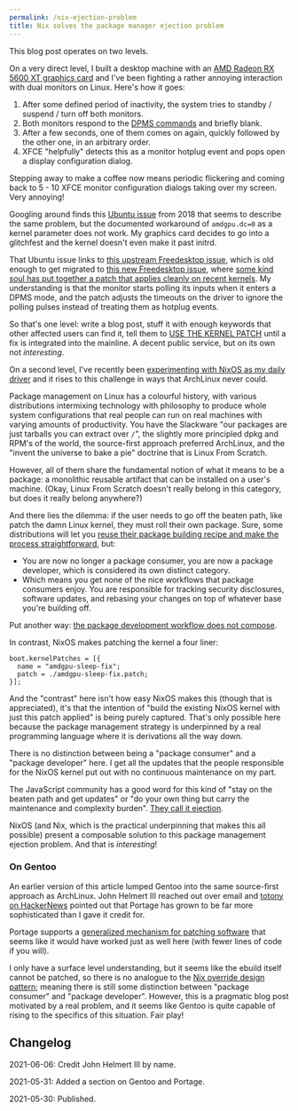 ```yaml
---
permalink: /nix-ejection-problem
title: Nix solves the package manager ejection problem
---
```


This blog post operates on two levels.

On a very direct level, I built a desktop machine with an [AMD Radeon RX 5600 XT graphics card][gfx-card] and I've been fighting a rather annoying interaction with dual monitors on Linux. Here's how it goes:

1. After some defined period of inactivity, the system tries to standby / suspend / turn off both monitors.
2. Both monitors respond to the [DPMS commands][dpms] and briefly blank.
3. After a few seconds, one of them comes on again, quickly followed by the other one, in an arbitrary order.
4. XFCE "helpfully" detects this as a monitor hotplug event and pops open a display configuration dialog.

Stepping away to make a coffee now means periodic flickering and coming back to 5 - 10 XFCE monitor configuration dialogs taking over my screen. Very annoying!

Googling around finds this [Ubuntu issue][ubuntu-issue] from 2018 that seems to describe the same problem, but the documented workaround of `amdgpu.dc=0` as a kernel parameter does not work. My graphics card decides to go into a glitchfest and the kernel doesn't even make it past initrd.

That Ubuntu issue links to [this upstream Freedesktop issue][freedesktop-1], which is old enough to get migrated to [this new Freedesktop issue][freedesktop-2], where [some kind soul has put together a patch that applies cleanly on recent kernels][patch]. My understanding is that the monitor starts polling its inputs when it enters a DPMS mode, and the patch adjusts the timeouts on the driver to ignore the polling pulses instead of treating them as hotplug events.

So that's one level: write a blog post, stuff it with enough keywords that other affected users can find it, tell them to [USE THE KERNEL PATCH][patch] until a fix is integrated into the mainline. A decent public service, but on its own not _interesting_.

On a second level, I've recently been [experimenting with NixOS as my daily driver][rraval-nix] and it rises to this challenge in ways that ArchLinux never could.

<!--more-->

Package management on Linux has a colourful history, with various distributions intermixing technology with philosophy to produce whole system configurations that real people can run on real machines with varying amounts of productivity. You have the Slackware "our packages are just tarballs you can extract over `/`", the slightly more principled dpkg and RPM's of the world, the source-first approach preferred ArchLinux, and the "invent the universe to bake a pie" doctrine that is Linux From Scratch.

However, all of them share the fundamental notion of what it means to be a package: a monolithic reusable artifact that can be installed on a user's machine. (Okay, Linux From Scratch doesn't really belong in this category, but does it really belong anywhere?)

And there lies the dilemma: if the user needs to go off the beaten path, like patch the damn Linux kernel, they must roll their own package. Sure, some distributions will let you [reuse their package building recipe and make the process straightforward][arch-patch-kernel], but:

- You are now no longer a package consumer, you are now a package developer, which is considered its own distinct category.
- Which means you get none of the nice workflows that package consumers enjoy. You are responsible for tracking security disclosures, software updates, and rebasing your changes on top of whatever base you're building off.

Put another way: [the package development workflow does not compose][does-not-compose].

In contrast, NixOS makes patching the kernel a four liner:

```
boot.kernelPatches = [{
  name = "amdgpu-sleep-fix";
  patch = ./amdgpu-sleep-fix.patch;
}];
```

And the "contrast" here isn't how easy NixOS makes this (though that is appreciated), it's that the intention of "build the existing NixOS kernel with just this patch applied" is being purely captured. That's only possible here because the package management strategy is underpinned by a real programming language where it is derivations all the way down.

There is no distinction between being a "package consumer" and a "package developer" here. I get all the updates that the people responsible for the NixOS kernel put out with no continuous maintenance on my part.

The JavaScript community has a good word for this kind of "stay on the beaten path and get updates" or "do your own thing but carry the maintenance and complexity burden". [They call it ejection][js-eject].

NixOS (and Nix, which is the practical underpinning that makes this all possible) present a composable solution to this package management ejection problem. And that is _interesting_!

### On Gentoo

An earlier version of this article lumped Gentoo into the same source-first approach as ArchLinux. John Helmert III reached out over email and [totony on HackerNews][totony] pointed out that Portage has grown to be far more sophisticated than I gave it credit for.

Portage supports a [generalized mechanism for patching software][portage-patches] that seems like it would have worked just as well here (with fewer lines of code if you will).

I only have a surface level understanding, but it seems like the ebuild itself cannot be patched, so there is no analogue to the [Nix override design pattern][nix-override]; meaning there is still some distinction between "package consumer" and "package developer". However, this is a pragmatic blog post motivated by a real problem, and it seems like Gentoo is quite capable of rising to the specifics of this situation. Fair play!

## Changelog

2021-06-06: Credit John Helmert III by name.

2021-05-31: Added a section on Gentoo and Portage.

2021-05-30: Published.

[gfx-card]: https://www.amd.com/en/products/graphics/amd-radeon-rx-5600-xt
[dpms]: https://wiki.archlinux.org/title/Display_Power_Management_Signaling
[ubuntu-issue]: https://bugs.launchpad.net/ubuntu/+source/linux/+bug/1790861
[freedesktop-1]: https://bugs.freedesktop.org/show_bug.cgi?id=109246
[freedesktop-2]: https://gitlab.freedesktop.org/drm/amd/-/issues/662
[patch]: https://gitlab.freedesktop.org/drm/amd/-/issues/662#note_909333
[rraval-nix]: https://github.com/rraval/nix
[arch-patch-kernel]: https://wiki.archlinux.org/title/Kernel/Arch_Build_System
[does-not-compose]: https://github.com/rraval/zeroindexed/issues/8
[js-eject]: https://create-react-app.dev/docs/available-scripts/#npm-run-eject
[totony]: https://news.ycombinator.com/item?id=27346853
[portage-patches]: https://wiki.gentoo.org/wiki//etc/portage/patches
[nix-override]: https://nixos.org/guides/nix-pills/override-design-pattern.html
